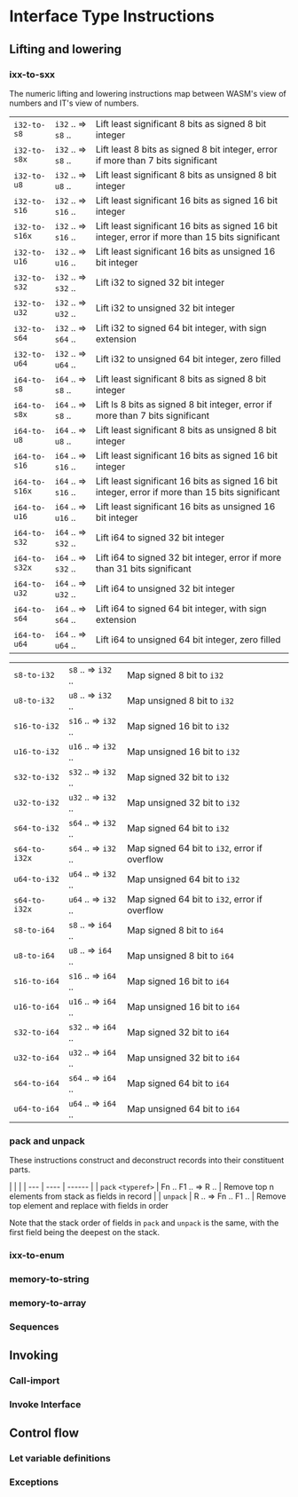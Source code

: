 # Interface Type Instructions

## Lifting and lowering

### ixx-to-sxx

The numeric lifting and lowering instructions map between WASM's view of numbers and IT's view of numbers.


| | | |
| ----- | ----------- | ---------- |
| `i32-to-s8` | `i32` .. => `s8` .. | Lift least significant 8 bits as signed 8 bit integer |
| `i32-to-s8x` | `i32` .. => `s8` .. | Lift least 8 bits as signed 8 bit integer, error if more than 7 bits significant  |
| `i32-to-u8` | `i32` .. => `u8` .. | Lift least significant 8 bits as unsigned 8 bit integer |
| `i32-to-s16` | `i32` .. => `s16` .. | Lift least significant 16 bits as signed 16 bit integer |
| `i32-to-s16x` | `i32` .. => `s16` .. | Lift least significant 16 bits as signed 16 bit integer, error if more than 15 bits significant  |
| `i32-to-u16` | `i32` .. => `u16` .. | Lift least significant 16 bits as unsigned 16 bit integer |
| `i32-to-s32` | `i32` .. => `s32` .. | Lift i32 to signed 32 bit integer |
| `i32-to-u32` | `i32` .. => `u32` .. | Lift i32 to unsigned 32 bit integer |
| `i32-to-s64` | `i32` .. => `s64` .. | Lift i32 to signed 64 bit integer, with sign extension |
| `i32-to-u64` | `i32` .. => `u64` .. | Lift i32 to unsigned 64 bit integer, zero filled |
| `i64-to-s8` | `i64` .. => `s8` .. | Lift least significant 8 bits as signed 8 bit integer |
| `i64-to-s8x` | `i64` .. => `s8` .. | Lift ls 8 bits as signed 8 bit integer, error if more than 7 bits significant  |
| `i64-to-u8` | `i64` .. => `u8` .. | Lift least significant 8 bits as unsigned 8 bit integer |
| `i64-to-s16` | `i64` .. => `s16` .. | Lift least significant 16 bits as signed 16 bit integer |
| `i64-to-s16x` | `i64` .. => `s16` .. | Lift least significant 16 bits as signed 16 bit integer, error if more than 15 bits significant  |
| `i64-to-u16` | `i64` .. => `u16` .. | Lift least significant 16 bits as unsigned 16 bit integer |
| `i64-to-s32` | `i64` .. => `s32` .. | Lift i64 to signed 32 bit integer |
| `i64-to-s32x` | `i64` .. => `s32` .. | Lift i64 to signed 32 bit integer, error if more than 31 bits significant |
| `i64-to-u32` | `i64` .. => `u32` .. | Lift i64 to unsigned 32 bit integer |
| `i64-to-s64` | `i64` .. => `s64` .. | Lift i64 to signed 64 bit integer, with sign extension |
| `i64-to-u64` | `i64` .. => `u64` .. | Lift i64 to unsigned 64 bit integer, zero filled |


| | | |
| ----- | ----------- | ---------- |
| `s8-to-i32` | `s8` .. => `i32` .. | Map signed 8 bit to `i32` |
| `u8-to-i32` | `u8` .. => `i32` .. | Map unsigned 8 bit to `i32` |
| `s16-to-i32` | `s16` .. => `i32` .. | Map signed 16 bit to `i32` |
| `u16-to-i32` | `u16` .. => `i32` .. | Map unsigned 16 bit to `i32` |
| `s32-to-i32` | `s32` .. => `i32` .. | Map signed 32 bit to `i32` |
| `u32-to-i32` | `u32` .. => `i32` .. | Map unsigned 32 bit to `i32` |
| `s64-to-i32` | `s64` .. => `i32` .. | Map signed 64 bit to `i32` |
| `s64-to-i32x` | `s64` .. => `i32` .. | Map signed 64 bit to `i32`, error if overflow |
| `u64-to-i32` | `u64` .. => `i32` .. | Map unsigned 64 bit to `i32` |
| `s64-to-i32x` | `u64` .. => `i32` .. | Map signed 64 bit to `i32`, error if overflow |
| `s8-to-i64` | `s8` .. => `i64` .. | Map signed 8 bit to `i64` |
| `u8-to-i64` | `u8` .. => `i64` .. | Map unsigned 8 bit to `i64` |
| `s16-to-i64` | `s16` .. => `i64` .. | Map signed 16 bit to `i64` |
| `u16-to-i64` | `u16` .. => `i64` .. | Map unsigned 16 bit to `i64` |
| `s32-to-i64` | `s32` .. => `i64` .. | Map signed 32 bit to `i64` |
| `u32-to-i64` | `u32` .. => `i64` .. | Map unsigned 32 bit to `i64` |
| `s64-to-i64` | `s64` .. => `i64` .. | Map signed 64 bit to `i64` |
| `u64-to-i64` | `u64` .. => `i64` .. | Map unsigned 64 bit to `i64` |


### pack and unpack

These instructions construct and deconstruct records into their constituent parts.

| | |
| --- | ---- | ------ |
| `pack` `<typeref>` | Fn .. F1 .. => R .. | Remove top n elements from stack as fields in record |
| `unpack` <typeref> | R .. => Fn .. F1 .. | Remove top element and replace with fields in order

Note that the stack order of fields in `pack` and `unpack` is the same, with the
first field being the deepest on the stack.

### ixx-to-enum

### memory-to-string

### memory-to-array

### Sequences

## Invoking

### Call-import

### Invoke Interface

## Control flow

### Let variable definitions

### Exceptions
